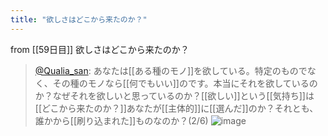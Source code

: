 ```yaml
---
title: "欲しさはどこから来たのか？"
---
```


from [[59日目]]
欲しさはどこから来たのか？
> [@Qualia_san](https://twitter.com/Qualia_san/status/1606663192880746496?s=20&t=4zKZyZIo8QULQ-k4l-BHLg): あなたは[[ある種のモノ]]を欲している。特定のものでなく、その種のモノなら[[何でもいい]]のです。本当にそれを欲しているのか？なぜそれを欲しいと思っているのか？[[欲しい]]という[[気持ち]]は[[どこから来たのか？]]あなたが[[主体的]]に[[選んだ]]のか？それとも、誰かから[[刷り込まれた]]ものなのか？(2/6)
> ![image](https://pbs.twimg.com/media/FkwDT2aUAAA22cz.png)

